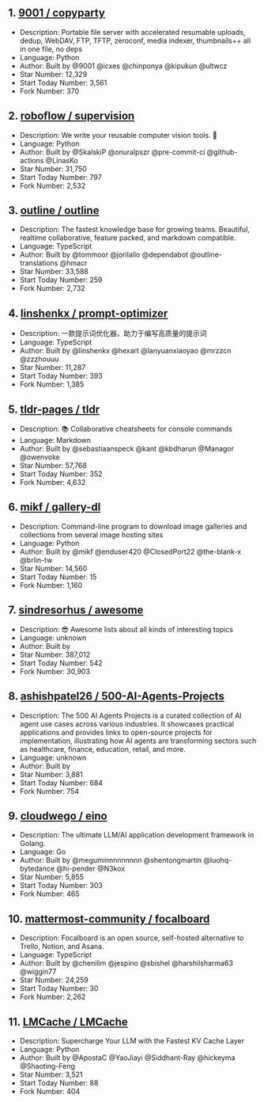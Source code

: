 ## 1. [9001 / copyparty](https://github.com/9001/copyparty)
- Description: Portable file server with accelerated resumable uploads, dedup, WebDAV, FTP, TFTP, zeroconf, media indexer, thumbnails++ all in one file, no deps
- Language: Python
- Author: Built by @9001 @icxes @chinponya @kipukun @ultwcz
- Star Number: 12,329
- Start Today Number: 3,561
- Fork Number: 370

## 2. [roboflow / supervision](https://github.com/roboflow/supervision)
- Description: We write your reusable computer vision tools. 💜
- Language: Python
- Author: Built by @SkalskiP @onuralpszr @pre-commit-ci @github-actions @LinasKo
- Star Number: 31,750
- Start Today Number: 797
- Fork Number: 2,532

## 3. [outline / outline](https://github.com/outline/outline)
- Description: The fastest knowledge base for growing teams. Beautiful, realtime collaborative, feature packed, and markdown compatible.
- Language: TypeScript
- Author: Built by @tommoor @jorilallo @dependabot @outline-translations @hmacr
- Star Number: 33,588
- Start Today Number: 259
- Fork Number: 2,732

## 4. [linshenkx / prompt-optimizer](https://github.com/linshenkx/prompt-optimizer)
- Description: 一款提示词优化器，助力于编写高质量的提示词
- Language: TypeScript
- Author: Built by @linshenkx @hexart @lanyuanxiaoyao @mrzzcn @zzzhouuu
- Star Number: 11,287
- Start Today Number: 393
- Fork Number: 1,385

## 5. [tldr-pages / tldr](https://github.com/tldr-pages/tldr)
- Description: 📚 Collaborative cheatsheets for console commands
- Language: Markdown
- Author: Built by @sebastiaanspeck @kant @kbdharun @Managor @owenvoke
- Star Number: 57,768
- Start Today Number: 352
- Fork Number: 4,632

## 6. [mikf / gallery-dl](https://github.com/mikf/gallery-dl)
- Description: Command-line program to download image galleries and collections from several image hosting sites
- Language: Python
- Author: Built by @mikf @enduser420 @ClosedPort22 @the-blank-x @brlin-tw
- Star Number: 14,560
- Start Today Number: 15
- Fork Number: 1,160

## 7. [sindresorhus / awesome](https://github.com/sindresorhus/awesome)
- Description: 😎 Awesome lists about all kinds of interesting topics
- Language: unknown
- Author: Built by 
- Star Number: 387,012
- Start Today Number: 542
- Fork Number: 30,903

## 8. [ashishpatel26 / 500-AI-Agents-Projects](https://github.com/ashishpatel26/500-AI-Agents-Projects)
- Description: The 500 AI Agents Projects is a curated collection of AI agent use cases across various industries. It showcases practical applications and provides links to open-source projects for implementation, illustrating how AI agents are transforming sectors such as healthcare, finance, education, retail, and more.
- Language: unknown
- Author: Built by 
- Star Number: 3,881
- Start Today Number: 684
- Fork Number: 754

## 9. [cloudwego / eino](https://github.com/cloudwego/eino)
- Description: The ultimate LLM/AI application development framework in Golang.
- Language: Go
- Author: Built by @meguminnnnnnnnn @shentongmartin @luohq-bytedance @hi-pender @N3kox
- Star Number: 5,855
- Start Today Number: 303
- Fork Number: 465

## 10. [mattermost-community / focalboard](https://github.com/mattermost-community/focalboard)
- Description: Focalboard is an open source, self-hosted alternative to Trello, Notion, and Asana.
- Language: TypeScript
- Author: Built by @chenilim @jespino @sbishel @harshilsharma63 @wiggin77
- Star Number: 24,259
- Start Today Number: 30
- Fork Number: 2,262

## 11. [LMCache / LMCache](https://github.com/LMCache/LMCache)
- Description: Supercharge Your LLM with the Fastest KV Cache Layer
- Language: Python
- Author: Built by @ApostaC @YaoJiayi @Siddhant-Ray @hickeyma @Shaoting-Feng
- Star Number: 3,521
- Start Today Number: 88
- Fork Number: 404